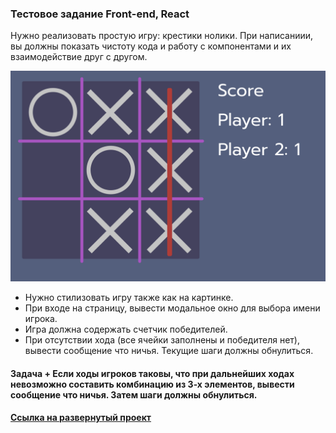 ### Тестовое задание Front-end, React

Нужно реализовать простую игру: крестики нолики.
При написаниии, вы должны показать чистоту кода и работу с компонентами и их взаимодействие
друг с другом.

[<img src="https://github.com/DimaxizISD-21/iteam-test-task/blob/main/result-task.png" width="700"/>](https://github.com/DimaxizISD-21/iteam-test-task/blob/main/result-task.png)
 - Нужно стилизовать игру также как на картинке.
 - При входе на страницу, вывести модальное окно для выбора имени игрока.
 - Игра должна содержать счетчик победителей.
 - При отсутствии хода (все ячейки заполнены и победителя нет), вывести сообщение что ничья. Текущие шаги должны обнулиться.

#### Задача + Если ходы игроков таковы, что при дальнейших ходах невозможно составить комбинацию из 3-х элементов, вывести сообщение что ничья. Затем шаги должны обнулиться.

#### [Ссылка на развернутый проект](https://facebook.github.io/create-react-app/docs/running-tests)
